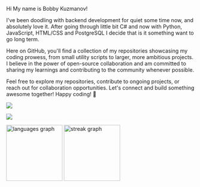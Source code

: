 Hi My name is Bobby Kuzmanov!



I've been doodling with backend development for quiet some time now, and absolutely love it. After going through little bit C# and now with Python, JavaScript, HTML/CSS and PostgreSQL I decide that is it something want to go long term.

Here on GitHub, you'll find a collection of my repositories showcasing my coding prowess, from small utility scripts to larger, more ambitious projects. I believe in the power of open-source collaboration and am committed to sharing my learnings and contributing to the community whenever possible.

Feel free to explore my repositories, contribute to ongoing projects, or reach out for collaboration opportunities. Let's connect and build something awesome together!
Happy coding! 🚀

![](https://komarev.com/ghpvc/?username=BobbyKuzmanov&color=blue)

<p align="left">
  <a href="https://skillicons.dev">
    <img src="https://skillicons.dev/icons?i=python,django,js,html,css,postgres,pycharm,vscode&perline=12" />
  </a>
</p>


<div align="left">
  <img src="https://github-readme-stats.vercel.app/api/top-langs?username=BobbyKuzmanov&locale=en&hide_title=false&layout=compact&card_width=330&langs_count=8&theme=tokyonight&hide_border=true&order=2" height="150" alt="languages graph"  />
  <img src="https://streak-stats.demolab.com?user=BobbyKuzmanov&locale=en&mode=daily&theme=tokyonight&hide_border=true&border_radius=5&order=3" height="150" alt="streak graph"  />
</div>
